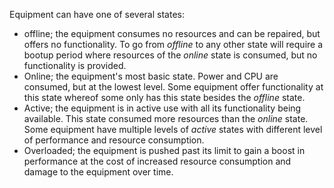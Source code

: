 Equipment can have one of several states:
* offline; the equipment consumes no resources and can be repaired, but offers no functionality. To go from *offline* to any other state will require a bootup period where resources of the *online* state is consumed, but no functionality is provided.
* Online; the equipment's most basic state. Power and CPU are consumed, but at the lowest level. Some equipment offer functionality at this state whereof some only has this state besides the *offline* state.
* Active; the equipment is in active use with all its functionality being available. This state consumed more resources than the *online* state. Some equipment have multiple levels of *active* states with different level of performance and resource consumption.
* Overloaded; the equipment is pushed past its limit to gain a boost in performance at the cost of increased resource consumption and damage to the equipment over time.